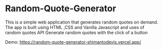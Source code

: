 # Random-Quote-Generator
This is a simple web application that generates random quotes on demand. The app is built using HTML ,CSS and Vanilla Javascript and uses of random quotes API      Generate random quotes with the click of a button

Demo: https://random-quote-generator-shimantodevjs.vercel.app/
